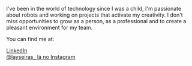 I've been in the world of technology since I was a child, I'm passionate about robots and working on projects that activate my creativity. I don't miss opportunities to grow as a person, as a professional and to create a pleasant environment for my team.

You can find me at:

[LinkedIn](https://www.linkedin.com/in/laysaalves/) <br />
[@layseiras_  lá no Instagram](https://instagram.com/layseiras_) <br />

